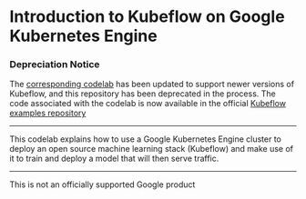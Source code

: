 # Introduction to Kubeflow on Google Kubernetes Engine


### Depreciation Notice

The [corresponding codelab](https://codelabs.developers.google.com/codelabs/kubeflow-introduction/index.html#0) has been updated to support newer versions of Kubeflow, and this repository has been deprecated in the process. The code associated with the codelab is now available in the official [Kubeflow examples repository](https://github.com/kubeflow/examples/tree/master/mnist)

---

This codelab explains how to use a Google Kubernetes Engine cluster to deploy an open source machine learning stack
(Kubeflow) and make use of it to train and deploy a model that will then serve traffic.

---
This is not an officially supported Google product
